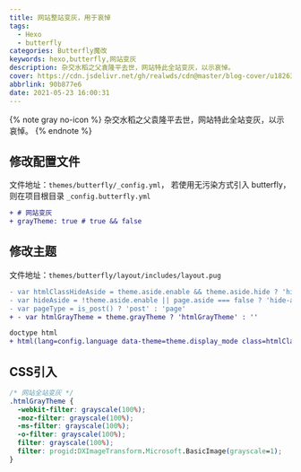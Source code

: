 ```yaml
---
title: 网站整站变灰，用于哀悼
tags:
  - Hexo
  - butterfly
categories: Butterfly魔改
keywords: hexo,butterfly,网站变灰
description: 杂交水稻之父袁隆平去世，网站特此全站变灰，以示哀悼。
cover: https://cdn.jsdelivr.net/gh/realwds/cdn@master/blog-cover/u1826371130,3913662974fm55app54f.5esiuybbcuk0.4o15h2yov5w0.jpg
abbrlink: 90b877e6
date: 2021-05-23 16:00:31
---
```


{% note gray no-icon %}
杂交水稻之父袁隆平去世，网站特此全站变灰，以示哀悼。
{% endnote %}

## 修改配置文件

文件地址：`themes/butterfly/_config.yml`，
若使用无污染方式引入 butterfly，则在项目根目录 `_config.butterfly.yml`

``` diff
+ # 网站变灰 
+ grayTheme: true # true && false
```

## 修改主题

文件地址：`themes/butterfly/layout/includes/layout.pug`

``` diff
- var htmlClassHideAside = theme.aside.enable && theme.aside.hide ? 'hide-aside' : ''
- var hideAside = !theme.aside.enable || page.aside === false ? 'hide-aside' : ''
- var pageType = is_post() ? 'post' : 'page'
+ - var htmlGrayTheme = theme.grayTheme ? 'htmlGrayTheme' : ''

doctype html
+ html(lang=config.language data-theme=theme.display_mode class=htmlClassHideAside class=htmlGrayTheme)
```

## CSS引入

``` css
/* 网站全站变灰 */
.htmlGrayTheme {
  -webkit-filter: grayscale(100%);
  -moz-filter: grayscale(100%);
  -ms-filter: grayscale(100%);
  -o-filter: grayscale(100%);
  filter: grayscale(100%);
  filter: progid:DXImageTransform.Microsoft.BasicImage(grayscale=1);
}
```
